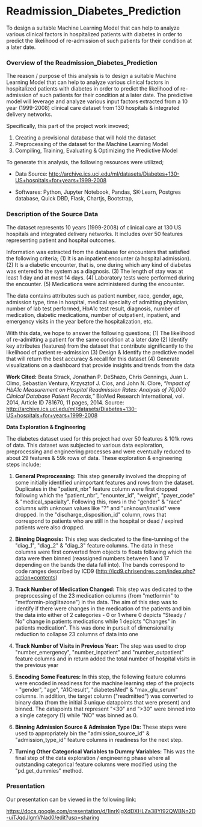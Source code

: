 # Readmission_Diabetes_Prediction

To design a suitable Machine Learning Model that can help to analyze various clinical factors in hospitalized patients with diabetes in order to predict the likelihood of re-admission of such patients for their condition at a later date.

### Overview of the Readmission_Diabetes_Prediction

The reason / purpose of this analysis is to design a suitable Machine Learning Model that can help to analyze various clinical factors in hospitalized patients with diabetes in order to predict the likelihood of re-admission of such patients for their condition at a later date. The predictive model will leverage and analyze various input factors extracted from a 10 year (1999-2008) clinical care dataset from 130 hospitals & integrated delivery networks.

Specifically, this part of the project work invoved;

  1. Creating a provisional database that will hold the dataset
  2. Preprocessing of the dataset for the Machine Learning Model
  3. Compiling, Training, Evaluating & Optimizing the Predictive Model

To generate this analysis, the following resources were utilized;

  - Data Source: http://archive.ics.uci.edu/ml/datasets/Diabetes+130-US+hospitals+for+years+1999-2008

  - Softwares: Python, Jupyter Notebook, Pandas, SK-Learn, Postgres database, Quick DBD, Flask, Chartjs, Bootstrap,


### Description of the Source Data

The dataset represents 10 years (1999-2008) of clinical care at 130 US hospitals and integrated delivery networks. It includes over 50 features representing patient and hospital outcomes. 

Information was extracted from the database for encounters that satisfied the following criteria;
(1) It is an inpatient encounter (a hospital admission).
(2) It is a diabetic encounter, that is, one during which any kind of diabetes was entered to the system as a diagnosis.
(3) The length of stay was at least 1 day and at most 14 days.
(4) Laboratory tests were performed during the encounter.
(5) Medications were administered during the encounter.

The data contains attributes such as patient number, race, gender, age, admission type, time in hospital, medical specialty of admitting physician, number of lab test performed, HbA1c test result, diagnosis, number of medication, diabetic medications, number of outpatient, inpatient, and emergency visits in the year before the hospitalization, etc.

With this data, we hope to answer the following questions;
(1) The likelihood of re-admitting a patient for the same condition at a later date 
(2) Identify key attributes (features) from the dataset that contribute significantly to the likelihood of patient re-admission 
(3) Design & Identify the predictive model that will return the best accuracy & recall for this dataset
(4) Generate visualizations on a dashboard that provide insights and trends from the data   


**Work Cited:** Beata Strack, Jonathan P. DeShazo, Chris Gennings, Juan L. Olmo, Sebastian Ventura, Krzysztof J. Cios, and John N. Clore, _“Impact of HbA1c Measurement on Hospital Readmission Rates: Analysis of 70,000 Clinical Database Patient Records,”_ BioMed Research International, vol. 2014, Article ID 781670, 11 pages, 2014.
Source: http://archive.ics.uci.edu/ml/datasets/Diabetes+130-US+hospitals+for+years+1999-2008




**Data Exploration & Engineering**

The diabetes dataset used for this project had over 50 features & 101k rows of data. This dataset was subjected to various data exploration, preprocessing and engineering processes and were eventually reduced to about 29 features & 59k rows of data. These exploration & engineering steps include;

1. **General Preprocessing:** This step generally involved the dropping of some initially identified unimportant features and rows from the dataset. Duplicates in the "patient_nbr" feature column were first dropped following which the "patient_nbr", "enounter_id", "weight", "payer_code" & "medical_spacialty". Following this, rows in the "gender" & "race" columns with unknown values like "?" and "unknown/invalid" were dropped. In the "discharge_disposition_id" column, rows that correspond to patients who are still in the hospital or dead / expired patients were also dropped.

2. **Binning Diagnosis:** This step was dedicated to the fine-tunning of the "diag_1", "diag_2" & "diag_3" feature columns. The data in these columns were first converted from objects to floats following which the data were then binned (reassigned numbers between 1 and 17 depending on the bands the data fall into). The bands correspond to code ranges described by ICD9 (http://icd9.chrisendres.com/index.php?action=contents)

3. **Track Number of Medication Changed:** This step was dedicated to the preprocessing of the 23 medication columns (from "metformin" to "metformin-pioglitazone") in the data. The aim of this step was to identify if there were changes in the medication of the patients and bin the data into either of 2 categories - 0 or 1 where 0 depicts "Steady / No" change in patients medications while 1 depicts "Changes" in patients medication". This was done in pursuit of dimensionality reduction to collapse 23 columns of data into one

4. **Track Number of Visits in Previous Year:** The step was used to drop "number_emergency", "number_inpatient" and "number_outpatient" feature columns and in return added the total number of hospital visits in the previous year 

5. **Encoding Some Features:** In this step, the following feature columns were encoded in readiness for the machine learning step of the projects - "gender", "age", "A1Cresult", "diabetesMed" & "max_glu_serum" columns. In addition, the target column ("readmitted") was converted to binary data (from the initial 3 unique datapoints that were present) and binned. The datapoints that represent "<30" and ">30" were binned into a single category (1) while "NO" was binned as 0.

6. **Binning Admission Source & Admission Type IDs:** These steps were used to appropriately bin the "admission_source_id" & "admission_type_id" feature columns in readiness for the next step.

7. **Turning Other Categorical Variables to Dummy Variables:** This was the final step of the data exploration / engineering phase where all outstanding categorical feature columns were modified using the "pd.get_dummies" method.  

### Presentation 

Our presentation can be viewed in the following link: 

https://docs.google.com/presentation/d/1inrKjgXdDXHLZa38YI92QWBNn2D-uiTJqdJlgmVNad0/edit?usp=sharing
